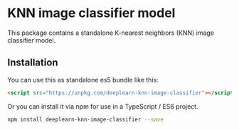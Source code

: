 # KNN image classifier model

This package contains a standalone K-nearest neighbors (KNN) image classifier
model.

## Installation
You can use this as standalone es5 bundle like this:

```html
<script src="https://unpkg.com/deeplearn-knn-image-classifier"></script>
```

Or you can install it via npm for use in a TypeScript / ES6 project.

```sh
npm install deeplearn-knn-image-classifier --save
```
